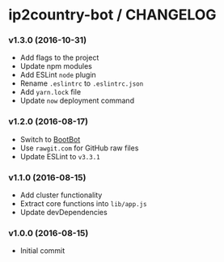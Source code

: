 # ip2country-bot / CHANGELOG


### v1.3.0 (2016-10-31)

* Add flags to the project
* Update npm modules
* Add ESLint `node` plugin
* Rename `.eslintrc` to `.eslintrc.json`
* Add `yarn.lock` file
* Update `now` deployment command


### v1.2.0 (2016-08-17)

* Switch to [BootBot](https://github.com/Charca/bootbot)
* Use `rawgit.com` for GitHub raw files
* Update ESLint to `v3.3.1`


### v1.1.0 (2016-08-15)

* Add cluster functionality
* Extract core functions into `lib/app.js`
* Update devDependencies


### v1.0.0 (2016-08-15)

* Initial commit
